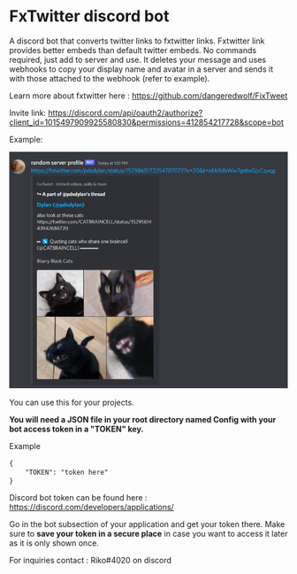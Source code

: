 # FxTwitter discord bot


A discord bot that converts twitter links to fxtwitter links. Fxtwitter link provides better embeds than default twitter embeds. No commands required, just add to server and use. It deletes your message and uses webhooks to copy your display name and avatar in a server and sends it with those attached to the webhook (refer to example).

Learn more about fxtwitter here : https://github.com/dangeredwolf/FixTweet

Invite link: https://discord.com/api/oauth2/authorize?client_id=1015497909925580830&permissions=412854217728&scope=bot

Example:

![alt text](./data/example.png "Example of bot using webhook to send message")




You can use this for your projects. 

**You will need a JSON file in your root directory named Config with your bot access token in a "TOKEN" key.**

Example

```
{
    "TOKEN": "token here"
}
```

Discord bot token can be found here : https://discord.com/developers/applications/

Go in the bot subsection of your application and get your token there. Make sure to **save your token in a secure place** in case you want to access it later as it is only shown once.

For inquiries contact : Riko#4020 on discord
